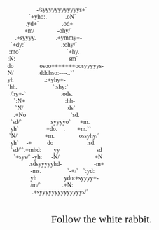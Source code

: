 
<style>
  @font-face {
    font-family: 'lcd-solid';
    src: url('./src/assets/LCD_Solid.ttf')
  }
  * { 
    font-family: 'lcd-solid';
  }
</style>
<div><pre style="width: 430px; margin: 0 auto;">
                   -/syyyyyyyyyyyys+`              
              `+yho:.            .oN`             
            .yd+`               .od+              
           +m/               -ohy/`               
     .+syyyy.             .+ymmy+-                
  `+dy:`                       .:ohy/`            
 :mo`                              `+hy.          
:N:                                   sm`         
do                 osoo+++++++oosyyyyys-          
N/                .dddhso:----..``                
yh                    .:+yhy+-                    
`hh.                       `:shy:`                
  /hy+-`                       .ods.              
    `:N+                          :hh-            
     `N/                            :ds`          
    .+No                             `sd.         
  `sd/`                  :syyyyo`      +m.        
  yh`                  +do.    .        +m.``     
 `N/                  +m.                ossyhy/` 
  yh`     -+          do                      .sd.
  `sd/``.+mhd:        yy                        sd
    `+sys/` -yh:      -N/                       +N
              .sdsyyyyyhd-                     -m+
               -ms.                 `-+/`   `:yd: 
               yh                  ydo:+syyyy+-   
               /m/`              .+N:             
                .+syyyyyyyyyyyyyys/`          
</pre></div>

<div style="text-align: center; margin-top: 40px; font-size: 18pt;"><span>Follow the white rabbit.</span></div>

